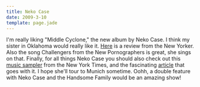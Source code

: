 ```yaml
---
title: Neko Case
date: 2009-3-10
template: page.jade
---
```


I'm really liking "Middle Cyclone," the new album by Neko Case. I think
my sister in Oklahoma would really like it. [Here](http://www.newyorker.com/arts/critics/musical/2009/03/16/090316crmu_music_frerejones) is
a review from the New Yorker. Also the song Challengers from the New Pornographers
is great, she sings on that. Finally, for all things Neko Case you should
also check out this [music sampler](http://www.nytimes.com/interactive/2009/02/15/magazine/20090215_NEKOCASE.html) from
the New York Times, and the fascinating [article](http://www.nytimes.com/2009/02/15/magazine/15neko-t.html) that
goes with it. I hope she'll tour to Munich sometime. Oohh, a double feature
with Neko Case and the Handsome Family would be an amazing show!
